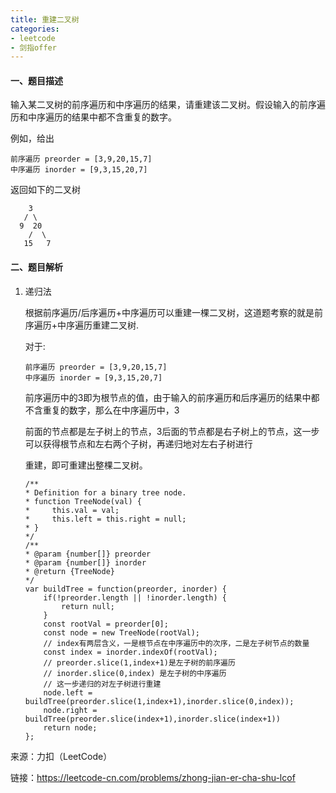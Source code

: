 ```yaml
---
title: 重建二叉树
categories:
- leetcode
- 剑指offer
---
```


#### 一、题目描述

输入某二叉树的前序遍历和中序遍历的结果，请重建该二叉树。假设输入的前序遍历和中序遍历的结果中都不含重复的数字。

例如，给出

```
前序遍历 preorder = [3,9,20,15,7]
中序遍历 inorder = [9,3,15,20,7]
```

返回如下的二叉树

```
    3
   / \
  9  20
    /  \
   15   7
```

#### 二、题目解析

1. 递归法

    根据前序遍历/后序遍历+中序遍历可以重建一棵二叉树，这道题考察的就是前序遍历+中序遍历重建二叉树.

    对于:

    ```
    前序遍历 preorder = [3,9,20,15,7]
    中序遍历 inorder = [9,3,15,20,7]
    ```

    前序遍历中的3即为根节点的值，由于输入的前序遍历和后序遍历的结果中都不含重复的数字，那么在中序遍历中，3

    前面的节点都是左子树上的节点，3后面的节点都是右子树上的节点，这一步可以获得根节点和左右两个子树，再递归地对左右子树进行

    重建，即可重建出整棵二叉树。

    ```
    /**
    * Definition for a binary tree node.
    * function TreeNode(val) {
    *     this.val = val;
    *     this.left = this.right = null;
    * }
    */
    /**
    * @param {number[]} preorder
    * @param {number[]} inorder
    * @return {TreeNode}
    */
    var buildTree = function(preorder, inorder) {
        if(!preorder.length || !inorder.length) {
            return null;
        }
        const rootVal = preorder[0];
        const node = new TreeNode(rootVal);
        // index有两层含义，一是根节点在中序遍历中的次序，二是左子树节点的数量
        const index = inorder.indexOf(rootVal);
        // preorder.slice(1,index+1)是左子树的前序遍历
        // inorder.slice(0,index) 是左子树的中序遍历
        // 这一步递归的对左子树进行重建
        node.left = buildTree(preorder.slice(1,index+1),inorder.slice(0,index));
        node.right = buildTree(preorder.slice(index+1),inorder.slice(index+1))
        return node;
    };

    ```


来源：力扣（LeetCode）

链接：https://leetcode-cn.com/problems/zhong-jian-er-cha-shu-lcof
